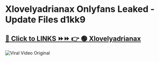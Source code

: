 
 # Xlovelyadrianax Onlyfans Leaked - Update Files d1kk9

## <h2><a href="https://clipsfans.com/Xlovelyadrianax&ref=git">🔗 Click to LINKS ⏩⏩ 👉 🟢 Xlovelyadrianax </a></h2>

<a href="https://clipsfans.com/Xlovelyadrianax&ref=git" rel="nofollow" data-target="animated-image.originalLink"><img src="https://i.ibb.co.com/xMMVF88/686577567.gif" alt="Viral Video Original" style="max-width: 100%; display: inline-block;" data-target="animated-image.originalImage"></a>

